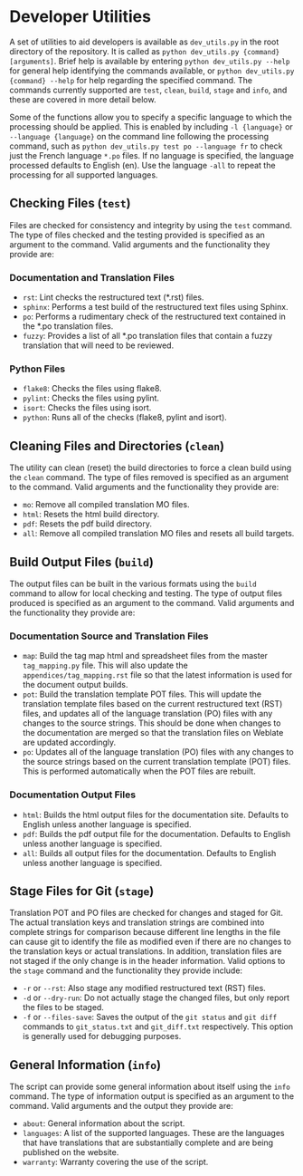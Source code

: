 # Developer Utilities

A set of utilities to aid developers is available as `dev_utils.py` in the root directory of the repository. It is called as `python dev_utils.py {command} [arguments]`. Brief help is available by entering `python dev_utils.py --help` for general help identifying the commands available, or `python dev_utils.py {command} --help` for help regarding the specified command. The commands currently supported are `test`, `clean`, `build`, `stage` and `info`, and these are covered in more detail below.

Some of the functions allow you to specify a specific language to which the processing should be applied. This is enabled by including `-l {language}` or `--language {language}` on the command line following the processing command, such as `python dev_utils.py test po --language fr` to check just the French language `*.po` files. If no language is specified, the language processed defaults to English (en). Use the language `-all` to repeat the processing for all supported languages.


## Checking Files (`test`)

Files are checked for consistency and integrity by using the `test` command. The type of files checked and the testing provided is specified as an argument to the command. Valid arguments and the functionality they provide are:

### Documentation and Translation Files

- `rst`: Lint checks the restructured text (*.rst) files.
- `sphinx`: Performs a test build of the restructured text files using Sphinx.
- `po`: Performs a rudimentary check of the restructured text contained in the *.po translation files.
- `fuzzy`: Provides a list of all *.po translation files that contain a fuzzy translation that will need to be reviewed.

### Python Files

- `flake8`: Checks the files using flake8.
- `pylint`: Checks the files using pylint.
- `isort`: Checks the files using isort.
- `python`: Runs all of the checks (flake8, pylint and isort).

## Cleaning Files and Directories (`clean`)

The utility can clean (reset) the build directories to force a clean build using the `clean` command. The type of files removed is specified as an argument to the command. Valid arguments and the functionality they provide are:

- `mo`: Remove all compiled translation MO files.
- `html`: Resets the html build directory.
- `pdf`: Resets the pdf build directory.
- `all`: Remove all compiled translation MO files and resets all build targets.

## Build Output Files (`build`)

The output files can be built in the various formats using the `build` command to allow for local checking and testing. The type of output files produced is specified as an argument to the command. Valid arguments and the functionality they provide are:

### Documentation Source and Translation Files

- `map`: Build the tag map html and spreadsheet files from the master `tag_mapping.py` file. This will also update the `appendices/tag_mapping.rst` file so that the latest information is used for the document output builds.
- `pot`: Build the translation template POT files. This will update the translation template files based on the current restructured text (RST) files, and updates all of the language translation (PO) files with any changes to the source strings. This should be done when changes to the documentation are merged so that the translation files on Weblate are updated accordingly.
- `po`: Updates all of the language translation (PO) files with any changes to the source strings based on the current translation template (POT) files. This is performed automatically when the POT files are rebuilt.

### Documentation Output Files

- `html`: Builds the html output files for the documentation site. Defaults to English unless another language is specified.
- `pdf`: Builds the pdf output file for the documentation. Defaults to English unless another language is specified.
- `all`: Builds all output files for the documentation. Defaults to English unless another language is specified.

## Stage Files for Git (`stage`)

Translation POT and PO files are checked for changes and staged for Git. The actual translation keys and translation strings are combined into complete strings for comparison because different line lengths in the file can cause git to identify the file as modified even if there are no changes to the translation keys or actual translations. In addition, translation files are not staged if the only change is in the header information. Valid options to the `stage` command and the functionality they provide include:

- `-r` or `--rst`: Also stage any modified restructured text (RST) files.
- `-d` or `--dry-run`: Do not actually stage the changed files, but only report the files to be staged.
- `-f` or `--files-save`: Saves the output of the `git status` and `git diff` commands to `git_status.txt` and `git_diff.txt` respectively. This option is generally used for debugging purposes.

## General Information (`info`)

The script can provide some general information about itself using the `info` command. The type of information output is specified as an argument to the command. Valid arguments and the output they provide are:

- `about`: General information about the script.
- `languages`: A list of the supported languages. These are the languages that have translations that are substantially complete and are being published on the website.
- `warranty`: Warranty covering the use of the script.
